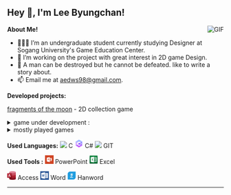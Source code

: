 <h2 title="hehehe"> Hey 👋, I'm Lee Byungchan!</h2>
 
  <img align="right" alt="GIF" src="https://media.giphy.com/media/LmNwrBhejkK9EFP504/giphy.gif" />


**About Me!**

- 👨🏽‍💻 I’m an undergraduate student currently studying Designer at Sogang University's Game Education Center.
- 🌱 I’m working on the project with great interest in 2D game Design.
- 💬 A man can be destroyed but he cannot be defeated. like to write a story about.
- 📫 Email me at [aedws98@gmail.com](mailto:aedws98@gmail.com).  
  

 **Developed projects:** 

[fragments of the moon](https://drive.google.com/file/d/1_F57CeFbwKo_CsG3QpBL20tzLBatSu4G/view?usp=sharing) - 2D collection game


<details>
<summary>game under development :</summary>

<!-- summary 아래 한칸 공백 두어야함 -->
## Stella Forest
- 2D Flatformer game (Project designer)
[Revealed upon completion]
- programmer : [ICB](https://github.com/ckdqja581592)
</details>    

  

<details>
<summary> mostly played games </summary>

<!-- summary 아래 한칸 공백 두어야함 -->
  - [Genshin Impact](https://genshin.hoyoverse.com/ko/home) [Interested in game design analysis and demand]
  - [azur lane](https://azurlane.xdg.com/) [Analysis of the collection game of beautiful girls]
  - [Blue Archive](https://www.nexongames.co.kr/game/blue_archive.php) [Analysis of the collection game of beautiful girls]
  - [girls Frontline](https://www.girlsfrontline.co.kr/) [Analysis of the collection game of beautiful girls]
</details>  

**Used Languages:**   <code><img height="20" src="https://img.icons8.com/nolan/96/c.png"></code> C
 <code><img height="20" src="icon/csharp.png"></code> C# 
 <code><img height="20" src="https://img.icons8.com/nolan/96/git.png"></code> GIT

**Used Tools :** <code><img height="20" src="icon/PowerPoint.png"></code> PowerPoint <code><img height="20" src="icon/excel.png"></code> Excel

<code><img height="20" src="icon/access.png"></code> Access <code><img height="20" src="icon/Word.png"></code> Word
<code><img height="20" src="icon/hanword.png"></code> Hanword

-----